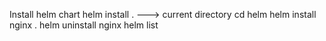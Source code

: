 Install helm chart
helm install <preffered-name> . ---> current directory
cd helm
helm install nginx .
helm uninstall nginx
helm list
